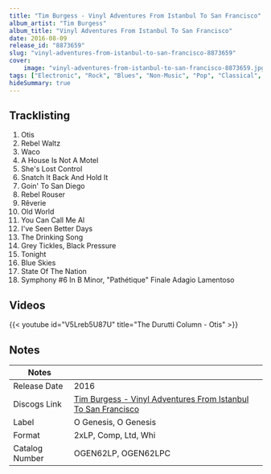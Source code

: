 ```yaml
---
title: "Tim Burgess - Vinyl Adventures From Istanbul To San Francisco"
album_artist: "Tim Burgess"
album_title: "Vinyl Adventures From Istanbul To San Francisco"
date: 2016-08-09
release_id: "8873659"
slug: "vinyl-adventures-from-istanbul-to-san-francisco-8873659"
cover:
    image: "vinyl-adventures-from-istanbul-to-san-francisco-8873659.jpg"
tags: ["Electronic", "Rock", "Blues", "Non-Music", "Pop", "Classical", "Folk, World, & Country"]
hideSummary: true
---
```


## Tracklisting
1. Otis
2. Rebel Waltz
3. Waco
4. A House Is Not A Motel
5. She's Lost Control
6. Snatch It Back And Hold It
7. Goin' To San Diego
8. Rebel Rouser
9. Rêverie
10. Old World
11. You Can Call Me Al
12. I've Seen Better Days
13. The Drinking Song
14. Grey Tickles, Black Pressure
15. Tonight
16. Blue Skies
17. State Of The Nation
18. Symphony #6 In B Minor, "Pathétique" Finale Adagio Lamentoso

## Videos
{{< youtube id="V5Lreb5U87U" title="The Durutti Column - Otis" >}}

## Notes

| Notes          |             |
| ---------------| ----------- |
| Release Date   | 2016 |
| Discogs Link   | [Tim Burgess - Vinyl Adventures From Istanbul To San Francisco](https://www.discogs.com/release/8873659) |
| Label          | O Genesis, O Genesis |
| Format         | 2xLP, Comp, Ltd, Whi |
| Catalog Number | OGEN62LP, OGEN62LPC |


